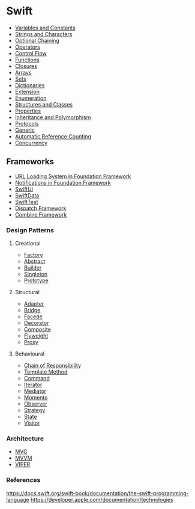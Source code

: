 # Swift
- [Variables and Constants](https://github.com/omercankoc/documents-swift/blob/master/Sources/VariablesAndConstants.md)
- [Strings and Characters](https://github.com/omercankoc/documents-swift/blob/master/Sources/StringsAndCharacters.md)
- [Optional Chaining](https://github.com/omercankoc/documents-swift/blob/master/Sources/OptionalChaining.md)
- [Operators](https://github.com/omercankoc/documents-swift/blob/master/Sources/Operators.md)
- [Control Flow](https://github.com/omercankoc/documents-swift/blob/master/Sources/ControlFlow.md)
- [Functions](https://github.com/omercankoc/documents-swift/blob/master/Sources/Functions.md)
- [Closures](https://github.com/omercankoc/documents-swift/blob/master/Sources/Closures.md)
- [Arrays](https://github.com/omercankoc/documents-swift/blob/master/Sources/Arrays.md)
- [Sets](https://github.com/omercankoc/documents-swift/blob/master/Sources/Sets.md)
- [Dictionaries](https://github.com/omercankoc/documents-swift/blob/master/Sources/Dictionaries.md)
- [Extension](https://github.com/omercankoc/documents-swift/blob/master/Sources/Extension.md)
- [Enumeration](https://github.com/omercankoc/documents-swift/blob/master/Sources/Enumeration.md)
- [Structures and Classes](https://github.com/omercankoc/documents-swift/blob/master/Sources/StructuresAndClasses.md)
- [Properties](https://github.com/omercankoc/documents-swift/blob/master/Sources/Properties.md)
- [Inheritance and Polymorphism](https://github.com/omercankoc/documents-swift/blob/master/Sources/InheritanceAndPolymorphism.md)
- [Protocols](https://github.com/omercankoc/documents-swift/blob/master/Sources/Protocols.md)
- [Generic](https://github.com/omercankoc/documents-swift/blob/master/Sources/Generic.md)
- [Automatic Reference Counting](https://github.com/omercankoc/documents-swift/blob/master/Sources/AutomaticReferenceCounting.md)
- [Concurrency](https://github.com/omercankoc/documents-swift/blob/master/Sources/Concurrency.md)

## Frameworks
- [URL Loading System in Foundation Framework](https://github.com/omercankoc/documents-swift/blob/master/Sources/URLLoadingSystem.md)
- [Notifications in Foundation Framework](https://github.com/omercankoc/documents-swift/blob/master/Sources/Notifications.md)
- [SwiftUI]()
- [SwiftData]()
- [SwiftTest]()
- [Dispatch Framework](https://github.com/omercankoc/documents-swift/blob/master/Sources/Dispatch.md)
- [Combine Framework](https://github.com/omercankoc/documents-swift/blob/master/Sources/Combine.md)

### Design Patterns

1. Creational
   - [Factory]()
   - [Abstract]()
   - [Builder]()
   - [Singleton]()
   - [Prototype]()
  
2. Structural
   - [Adapter]()
   - [Bridge]()
   - [Facede]()
   - [Decorator]()
   - [Composite]()
   - [Flyweight]()
   - [Proxy]()
  
3. Behavioural
   - [Chain of Responsibility]()
   - [Template Method]()
   - [Command]()
   - [Iterator]()
   - [Mediator]()
   - [Momento]()
   - [Observer]()
   - [Strategy]()
   - [State]()
   - [Visitor]()

### Architecture
- [MVC](https://github.com/omercankoc/documents-swift/blob/master/Sources/MVC/MVC.md)
- [MVVM](https://github.com/omercankoc/swift-handbook/blob/master/Sources/MVVM/MVVM.md)
- [VIPER](https://github.com/omercankoc/documents-swift/blob/master/Sources/VIPER/VIPER.md)

### References
https://docs.swift.org/swift-book/documentation/the-swift-programming-language
https://developer.apple.com/documentation/technologies
